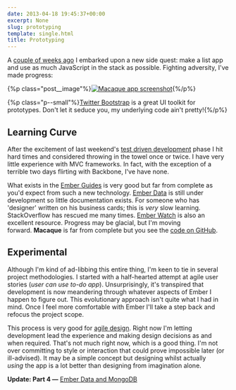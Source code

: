 ```yaml
---
date: 2013-04-18 19:45:37+00:00
excerpt: None
slug: prototyping
template: single.html
title: Prototyping
---
```


A [couple of weeks ago](/2013/04/07/macaque-a-new-project/) I embarked upon a new side quest: make a list app and use as much JavaScript in the stack as possible. Fighting adversity, I've made progress:

{%p class="post__image"%}[![Macaque app screenshot](/wp-content/uploads/2013/04/screenshot.png)](/wp-content/uploads/2013/04/screenshot.png){%/p%}


{%p class="p--small"%}[Twitter Bootstrap](http://twitter.github.io/bootstrap/) is a great UI toolkit for prototypes. Don't let it seduce you, my underlying code ain't pretty!{%/p%}




## Learning Curve


After the excitement of last weekend's [test driven development](/2013/04/14/test-driven-development/) phase I hit hard times and considered throwing in the towel once or twice. I have very little experience with MVC frameworks. In fact, with the exception of a terrible two days flirting with Backbone, I've have none.

What exists in the [Ember Guides](http://emberjs.com/guides/) is very good but far from complete as you'd expect from such a new technology. [Ember Data](https://github.com/emberjs/data) is still under development so little documentation exists. For someone who has 'designer' written on his business cards; this is _very_ slow learning. StackOverflow has rescued me many times. [Ember Watch](http://emberwatch.com/) is also an excellent resource. Progress may be glacial, but I'm moving forward. **Macaque** is far from complete but you see the [code on GitHub](https://github.com/dbushell/Macaque).


## Experimental


Although I'm kind of ad-libbing this entire thing, I'm keen to tie in several project methodologies. I started with a half-hearted attempt at agile user stories (_user can use to-do app_). Unsurprisingly, it's transpired that development is now meandering through whatever aspects of Ember I happen to figure out. This evolutionary approach isn't quite what I had in mind. Once I feel more comfortable with Ember I'll take a step back and refocus the project scope.

This process is very good for [agile design](/2012/09/17/agile-website-design-and-development/). Right now I'm letting development lead the experience and making design decisions as and when required. That's not much right now, which is a good thing. I'm not over committing to style or interaction that could prove impossible later (or ill-advised). It may be a simple concept but designing whilst actually _using_ the app is a lot better than designing from imagination alone.

**Update: Part 4 —** [Ember Data and MongoDB](/2013/04/25/ember-data-and-mongodb/)
